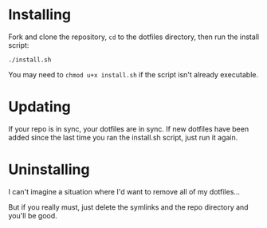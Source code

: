 # Installing

Fork and clone the repository, `cd` to the dotfiles directory, then run the install script:

	./install.sh

You may need to `chmod u+x install.sh` if the script isn't already executable.

# Updating

If your repo is in sync, your dotfiles are in sync. If new dotfiles have been added since the last time you ran the install.sh script, just run it again.

# Uninstalling

I can't imagine a situation where I'd want to remove all of my dotfiles...

But if you really must, just delete the symlinks and the repo directory and you'll be good.
